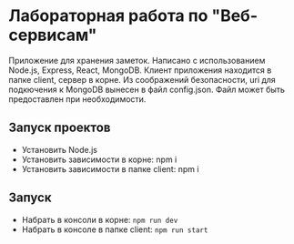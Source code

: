 # Лабораторная работа по "Веб-сервисам" 
Приложение для хранения заметок.
Написано с использованием Node.js, Express, React, MongoDB.
Клиент приложения находится в папке client, сервер в корне.
Из соображений безопасности, uri для подкючения к MongoDB вынесен в файл config.json. Файл может быть предоставлен при необходимости.

## Запуск проектов

  - Установить Node.js
  - Установить зависимости в корне: npm i
  - Установить зависимости в папке client: npm i

## Запуск
  - Набрать в консоли в корне: `npm run dev`
  - Набрать в консоле в папке client: `npm run start`

